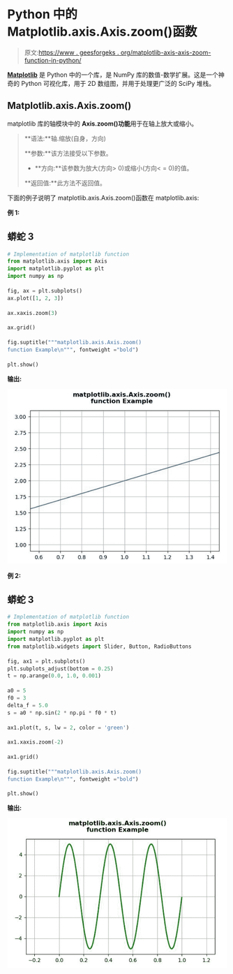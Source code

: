# Python 中的 Matplotlib.axis.Axis.zoom()函数

> 原文:[https://www . geesforgeks . org/matplotlib-axis-axis-zoom-function-in-python/](https://www.geeksforgeeks.org/matplotlib-axis-axis-zoom-function-in-python/)

[**Matplotlib**](https://www.geeksforgeeks.org/python-introduction-matplotlib/) 是 Python 中的一个库，是 NumPy 库的数值-数学扩展。这是一个神奇的 Python 可视化库，用于 2D 数组图，并用于处理更广泛的 SciPy 堆栈。

## Matplotlib.axis.Axis.zoom()

matplotlib 库的轴模块中的 **Axis.zoom()功能**用于在轴上放大或缩小。

> **语法:**轴.缩放(自身，方向)
> 
> **参数:**该方法接受以下参数。
> 
> *   **方向:**该参数为放大(方向> 0)或缩小(方向< = 0)的值。
> 
> **返回值:**此方法不返回值。

下面的例子说明了 matplotlib.axis.Axis.zoom()函数在 matplotlib.axis:

**例 1:**

## 蟒蛇 3

```py
# Implementation of matplotlib function
from matplotlib.axis import Axis
import matplotlib.pyplot as plt 
import numpy as np 

fig, ax = plt.subplots() 
ax.plot([1, 2, 3])  

ax.xaxis.zoom(3)

ax.grid() 

fig.suptitle("""matplotlib.axis.Axis.zoom()
function Example\n""", fontweight ="bold")  

plt.show()
```

**输出:**

![](img/ebdb813998241e0b9fe8b2527751ed79.png)

**例 2:**

## 蟒蛇 3

```py
# Implementation of matplotlib function
from matplotlib.axis import Axis
import numpy as np 
import matplotlib.pyplot as plt 
from matplotlib.widgets import Slider, Button, RadioButtons 

fig, ax1 = plt.subplots() 
plt.subplots_adjust(bottom = 0.25) 
t = np.arange(0.0, 1.0, 0.001) 

a0 = 5
f0 = 3
delta_f = 5.0
s = a0 * np.sin(2 * np.pi * f0 * t) 

ax1.plot(t, s, lw = 2, color = 'green') 

ax1.xaxis.zoom(-2)

ax1.grid() 

fig.suptitle("""matplotlib.axis.Axis.zoom()
function Example\n""", fontweight ="bold")  

plt.show()
```

**输出:**

![](img/ded16274a7ae57a54a9de340dfb5bbef.png)
